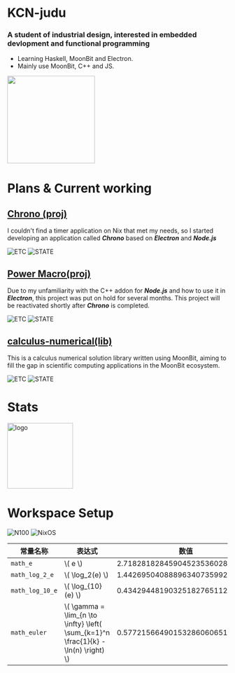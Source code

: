 # KCN-judu
### A student of industrial design, interested in embedded devlopment and functional programming
- Learning Haskell, MoonBit and Electron.
- Mainly use MoonBit, C++ and JS.

<img src="https://stats.quira.sh/KCN-judu/languages-over-time?theme=dark" height="200px">

# Plans & Current working
## [Chrono (proj)](https://github.com/KCN-judu/Chrono)
I couldn't find a timer application on Nix that met my needs, so I started developing an application called __*Chrono*__ based on __*Electron*__ and __*Node.js*__

![ETC](https://img.shields.io/badge/ETC-25.02-0071C5?style=for-the-badge)
![STATE](https://img.shields.io/badge/STATE-ACTIVE-119F22?style=for-the-badge)

## [Power Macro(proj)](https://github.com/KCN-judu/power-macro)
Due to my unfamiliarity with the C++ addon for __*Node.js*__ and how to use it in __*Electron*__, this project was put on hold for several months.
This project will be reactivated shortly after __*Chrono*__ is completed.

![ETC](https://img.shields.io/badge/ETC-NaN-0071C5?style=for-the-badge)
![STATE](https://img.shields.io/badge/STATE-INACTIVE-FF1121?style=for-the-badge)

## [calculus-numerical(lib)](https://github.com/moonbit-community/calculus-numerical)
This is a calculus numerical solution library written using MoonBit, aiming to fill the gap in scientific computing applications in the MoonBit ecosystem.

![ETC](https://img.shields.io/badge/ETC-LongTerm-0071C5?style=for-the-badge)
![STATE](https://img.shields.io/badge/STATE-ACTIVE-119F22?style=for-the-badge)


# Stats
<img src="https://github-readme-stats.vercel.app/api?username=KCN-judu&show_icons=true&theme=gruvbox&count_private=true" height="150px" alt="logo">

# Workspace Setup
![N100](https://img.shields.io/badge/Intel-N100-0071C5?style=for-the-badge&logo=intel&logoColor=white)
![NixOS](https://img.shields.io/badge/NixOS_25.05-7EBAE4?style=for-the-badge&logo=NixOS&logoColor=5277C3)

<table>
  <thead>
    <tr>
      <th>常量名称</th>
      <th>表达式</th>
      <th>数值</th>
    </tr>
  </thead>
  <tbody>
    <tr>
      <td><code>math_e</code></td>
      <td>\( e \)</td>
      <td>2.71828182845904523536028747135</td>
    </tr>
    <tr>
      <td><code>math_log_2_e</code></td>
      <td>\( \log_2(e) \)</td>
      <td>1.44269504088896340735992468100</td>
    </tr>
    <tr>
      <td><code>math_log_10_e</code></td>
      <td>\( \log_{10}(e) \)</td>
      <td>0.43429448190325182765112891892</td>
    </tr>
    <tr>
      <td><code>math_euler</code></td>
      <td>\( \gamma = \lim_{n \to \infty} \left( \sum_{k=1}^n \frac{1}{k} - \ln(n) \right) \)</td>
      <td>0.57721566490153286060651209008</td>
    </tr>
  </tbody>
</table>

